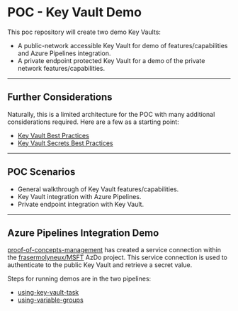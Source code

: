 # POC - Key Vault Demo

This poc repository will create two demo Key Vaults:

* A public-network accessible Key Vault for demo of features/capabilities and Azure Pipelines integration.
* A private endpoint protected Key Vault for a demo of the private network features/capabilities.

---

## Further Considerations

Naturally, this is a limited architecture for the POC with many additional considerations required. Here are a few as a starting point:

* [Key Vault Best Practices](https://learn.microsoft.com/en-us/azure/key-vault/general/best-practices)
* [Key Vault Secrets Best Practices](https://learn.microsoft.com/en-us/azure/key-vault/secrets/secrets-best-practices)

---

## POC Scenarios

* General walkthrough of Key Vault features/capabilities.
* Key Vault integration with Azure Pipelines.
* Private endpoint integration with Key Vault.

---

## Azure Pipelines Integration Demo

[proof-of-concepts-management](https://github.com/frasermolyneux/proof-of-concepts-management) has created a service connection within the [frasermolyneux/MSFT](https://dev.azure.com/frasermolyneux/MSFT) AzDo project. This service connection is used to authenticate to the public Key Vault and retrieve a secret value.

Steps for running demos are in the two pipelines:

* [using-key-vault-task](.azure-pipelines/using-key-vault-task.yml)
* [using-variable-groups](.azure-pipelines/using-variable-groups.yml)
